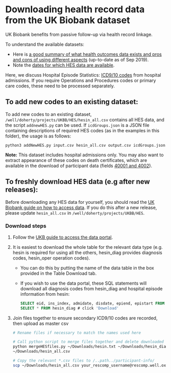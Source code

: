 # Downloading health record data from the UK Biobank dataset

UK Biobank benefits from passive follow-up via health record linkage.

To understand the available datasets: 
- Here is [a good summary of what health outcomes data exists and pros and cons of using different aspects](http://biobank.ndph.ox.ac.uk/showcase/showcase/docs/HealthOutcomesOverview.pdf) (up-to-date as of Sep 2019).
- Note the [dates for which HES data are available](https://biobank.ctsu.ox.ac.uk/crystal/exinfo.cgi?src=Data_providers_and_dates).

Here, we discuss Hospital Episode Statistics: [ICD9/10 codes](https://www.who.int/classifications/icd/icdonlineversions/en/) from hospital admissions. If you require Operations and Procedures codes or primary care codes, these need to be processed separately. 

## To add new codes to an existing dataset: 

To add new codes to an existing dataset, `/well/doherty/projects/UKBB/HES/hesin_all.csv` contains all HES data, and the script `addnewHES.py` can be used. If `icdGroups.json` is a JSON file containing descriptions of required HES codes (as in the examples in this folder), the usage is as follows: 
```
python3 addNewHES.py input.csv hesin_all.csv output.csv icdGroups.json
 ```
 
**Note:** This dataset includes hospital admissions only. You may also want to extract appearance of these codes on death certificates, which are available in the download of participant data (fields [40001 and 4002](https://biobank.ctsu.ox.ac.uk/crystal/label.cgi?id=100093)). 

## To freshly download HES data (e.g after new releases):

Before downloading any HES data for yourself, you should read the [UK Biobank guide on how to access data](http://biobank.ctsu.ox.ac.uk/~bbdatan/Accessing_UKB_data_v2.1.pdf). If you do this after a new release, please update `hesin_all.csv` in `/well/doherty/projects/UKBB/HES`.  

### Download steps
1. Follow the [UKB guide to access the data portal](http://biobank.ctsu.ox.ac.uk/~bbdatan/Accessing_UKB_data_v2.1.pdf). 
2. It is easiest to download the whole table for the relevant data type (e.g. hesin is required for using all the others, hesin_diag provides diagnosis codes, hesin_oper operation codes).
	- You can do this by putting the name of the data table in the box provided in the Table Download tab. 

	- If you wish to use the data portal, these SQL statements will download all diagnosis codes from hesin_diag and hospital episode information from hesin:
	  ```SQL
	  SELECT eid, ins_index, admidate, disdate, epiend, epistart FROM hesin # then click 'Download'
	  SELECT * FROM hesin_diag # click 'Download'
	  ```
  
3. Join files together to ensure secondary ICD9/10 codes are recorded, then upload as master csv
	  ```Bash
	  # Rename files if necessary to match the names used here

	  # Call python script to merge files together and delete downloaded input files
	  python mergeHESfiles.py ~/Downloads/hesin.txt ~/Downloads/hesin_diag.txt \
	  ~/Downloads/hesin_all.csv

	  # Copy the relevant *.csv files to /..path../participant-info/
	  scp ~/Downloads/hesin_all.csv your_rescomp_username@rescomp.well.ox.ac.uk:/well/doherty/projects/UKBB/participant-info/
	  ```
 

